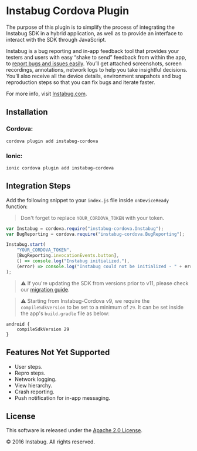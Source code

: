# Instabug Cordova Plugin

The purpose of this plugin is to simplify the process of integrating the Instabug SDK in a hybrid application, as well as to provide an interface to interact with the SDK through JavaScript.

Instabug is a bug reporting and in-app feedback tool that provides your testers and users with easy “shake to send” feedback from within the app, to [report bugs and issues easily](https://instabug.com/bug-reporting). You’ll get attached screenshots, screen recordings, annotations, network logs to help you take insightful decisions. You’ll also receive all the device details, environment snapshots and bug reproduction steps so that you can fix bugs and iterate faster.

For more info, visit [Instabug.com](https://instabug.com).

## Installation

### Cordova:

```
cordova plugin add instabug-cordova
```

### Ionic:

```
ionic cordova plugin add instabug-cordova
```

## Integration Steps

Add the following snippet to your `index.js` file inside `onDeviceReady` function:   
> Don't forget to replace `YOUR_CORDOVA_TOKEN` with your token.

```js
var Instabug = cordova.require("instabug-cordova.Instabug");
var BugReporting = cordova.require("instabug-cordova.BugReporting");

Instabug.start(
    "YOUR_CORDOVA_TOKEN",
    [BugReporting.invocationEvents.button],
    () => console.log("Instabug initialized."),
    (error) => console.log("Instabug could not be initialized - " + error)
);
```

> :warning:  If you're updating the SDK from versions prior to v11, please check our [migration guide](https://docs.instabug.com/docs/cordova-migration-guide).

> :warning:  Starting from Instabug-Cordova v9, we require the `compileSdkVersion` to be set to a minimum of `29`. It can be set inside the app's `build.gradle` file as below:  

	android {
	    compileSdkVersion 29
	}

## Features Not Yet Supported
- User steps.
- Repro steps.
- Network logging.
- View hierarchy.
- Crash reporting.
- Push notification for in-app messaging.

## License

This software is released under the <a href="http://opensource.org/licenses/Apache-2.0">Apache 2.0 License</a>.

© 2016 Instabug. All rights reserved.
